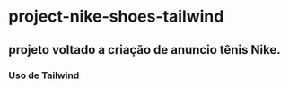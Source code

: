 # project-nike-shoes-tailwind

## projeto voltado a criação de anuncio tênis Nike.

### Uso de Tailwind

